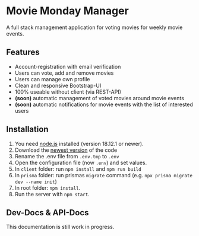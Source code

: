 # Movie Monday Manager
A full stack management application for voting movies for weekly movie events.

## Features
- Account-registration with email verification
- Users can vote, add and remove movies
- Users can manage own profile
- Clean and responsive Bootstrap-UI
- 100% useable without client (via REST-API)
- **(soon)** automatic management of voted movies around movie events
- **(soon)** automatic notifications for movie events with the list of interested users

## Installation
1. You need [node.js](https://nodejs.org/en/) installed (version 18.12.1 or newer).
2. Download the [newest version](https://github.com/EliasSchaut/Movie-Monday-Managerreleases) of the code
3. Rename the .env file from ```.env.tmp``` to ```.env```
4. Open the configuration file (now ```.env```) and set values.
5. In ```client``` folder: run ```npm install``` and ```npm run build```
6. In ```prisma``` folder: run prismas ```migrate``` command (e.g. ```npx prisma migrate dev --name init```)
7. In root folder: `npm install`.
8. Run the server with `npm start`.

## Dev-Docs & API-Docs
This documentation is still work in progress.
